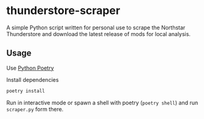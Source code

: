 # thunderstore-scraper

A simple Python script written for personal use to scrape the Northstar Thunderstore and download the latest release of mods for local analysis.

## Usage

Use [Python Poetry](https://python-poetry.org/)

Install dependencies

```sh
poetry install
```

Run in interactive mode or spawn a shell with poetry (`poetry shell`) and run `scraper.py` form there.
